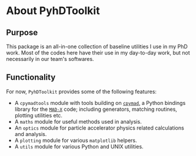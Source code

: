 # About PyhDToolkit

## Purpose

This package is an all-in-one collection of baseline utilities I use in my PhD work.
Most of the codes here have their use in my day-to-day work, but not necessarily in our team's softwares.

## Functionality

For now, `PyhDToolkit` provides some of the following features:

- A `cpymadtools` module with tools building on [`cpymad`][cpymad], a Python bindings library for the [`MAD-X`][madx] code; including generators, matching routines, plotting utilities etc.
- A `maths` module for useful methods used in analysis.
- An `optics` module for particle accelerator physics related calculations and analysis.
- A `plotting` module for various `matplotlib` helpers.
- A `utils` module for various Python and UNIX utilities.

[cpymad]: https://github.com/hibtc/cpymad
[madx]: https://mad.web.cern.ch/mad/
[omc3]: https://github.com/pylhc/omc3
[tfs]: https://github.com/pylhc/tfs